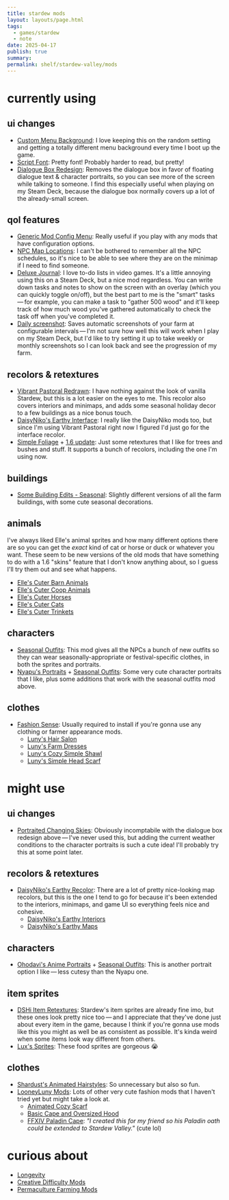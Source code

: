 ```yaml
---
title: stardew mods
layout: layouts/page.html
tags:
  - games/stardew
  - note
date: 2025-04-17
publish: true
summary: 
permalink: shelf/stardew-valley/mods
---
```

# currently using
## ui changes
- [Custom Menu Background](https://www.nexusmods.com/stardewvalley/mods/7416): I love keeping this on the random setting and getting a totally different menu background every time I boot up the game.
- [Script Font](https://www.nexusmods.com/stardewvalley/mods/11040): Pretty font! Probably harder to read, but pretty!
- [Dialogue Box Redesign](https://www.nexusmods.com/stardewvalley/mods/8853): Removes the dialogue box in favor of floating dialogue text & character portraits, so you can see more of the screen while talking to someone. I find this especially useful when playing on my Steam Deck, because the dialogue box normally covers up a lot of the already-small screen.

## qol features
- [Generic Mod Config Menu](https://www.nexusmods.com/stardewvalley/mods/5098): Really useful if you play with any mods that have configuration options.
- [NPC Map Locations](https://www.nexusmods.com/stardewvalley/mods/239): I can't be bothered to remember all the NPC schedules, so it's nice to be able to see where they are on the minimap if I need to find someone.
- [Deluxe Journal](https://www.nexusmods.com/stardewvalley/mods/11436): I love to-do lists in video games. It's a little annoying using this on a Steam Deck, but a nice mod regardless. You can write down tasks and notes to show on the screen with an overlay (which you can quickly toggle on/off), but the best part to me is the "smart" tasks — for example, you can make a task to "gather 500 wood" and it'll keep track of how much wood you've gathered automatically to check the task off when you've completed it.
- [Daily screenshot](https://www.nexusmods.com/stardewvalley/mods/4779): Saves automatic screenshots of your farm at configurable intervals — I'm not sure how well this will work when I play on my Steam Deck, but I'd like to try setting it up to take weekly or monthly screenshots so I can look back and see the progression of my farm.

## recolors & retextures
- [Vibrant Pastoral Redrawn](https://www.nexusmods.com/stardewvalley/mods/6367): I have nothing against the look of vanilla Stardew, but this is a lot easier on the eyes to me. This recolor also covers interiors and minimaps, and adds some seasonal holiday decor to a few buildings as a nice bonus touch.
- [DaisyNiko's Earthy Interface](https://www.nexusmods.com/stardewvalley/mods/13658): I really like the DaisyNiko mods too, but since I'm using Vibrant Pastoral right now I figured I'd just go for the interface recolor.
- [Simple Foliage](https://www.nexusmods.com/stardewvalley/mods/8164) + [1.6 update](https://www.nexusmods.com/stardewvalley/mods/20972): Just some retextures that I like for trees and bushes and stuff. It supports a bunch of recolors, including the one I'm using now.

## buildings
- [Some Building Edits - Seasonal](https://www.nexusmods.com/stardewvalley/mods/28220): Slightly different versions of all the farm buildings, with some cute seasonal decorations. 

## animals
I've always liked Elle's animal sprites and how many different options there are so you can get the *exact* kind of cat or horse or duck or whatever you want. These seem to be new versions of the old mods that have something to do with a 1.6 "skins" feature that I don't know anything about, so I guess I'll try them out and see what happens.
- [Elle's Cuter Barn Animals](https://www.nexusmods.com/stardewvalley/mods/20044)
- [Elle's Cuter Coop Animals](https://www.nexusmods.com/stardewvalley/mods/20043)
- [Elle's Cuter Horses](https://www.nexusmods.com/stardewvalley/mods/20042)
- [Elle's Cuter Cats](https://www.nexusmods.com/stardewvalley/mods/20041)
- [Elle's Cuter Trinkets](https://www.nexusmods.com/stardewvalley/mods/27305)

## characters
- [Seasonal Outfits](https://www.nexusmods.com/stardewvalley/mods/5450): This mod gives all the NPCs a bunch of new outfits so they can wear seasonally-appropriate or festival-specific clothes, in both the sprites and portraits. 
- [Nyapu's Portraits](https://www.nexusmods.com/stardewvalley/mods/11491) + [Seasonal Outfits](https://www.nexusmods.com/stardewvalley/mods/22938): Some very cute character portraits that I like, plus some additions that work with the seasonal outfits mod above. 

## clothes
- [Fashion Sense](https://www.nexusmods.com/stardewvalley/mods/9969): Usually required to install if you're gonna use any clothing or farmer appearance mods. 
	- [Luny's Hair Salon](https://www.nexusmods.com/stardewvalley/mods/24746)
	- [Luny's Farm Dresses](https://www.nexusmods.com/stardewvalley/mods/23925)
	- [Luny's Cozy Simple Shawl](https://www.nexusmods.com/stardewvalley/mods/28218)
	- [Luny's Simple Head Scarf](https://www.nexusmods.com/stardewvalley/mods/31673)

# might use
## ui changes
- [Portraited Changing Skies](https://www.nexusmods.com/stardewvalley/mods/23337): Obviously incomptabile with the dialogue box redesign above — I've never used this, but adding the current weather conditions to the character portraits is such a cute idea! I'll probably try this at some point later.

## recolors & retextures
- [DaisyNiko's Earthy Recolor](https://www.nexusmods.com/stardewvalley/mods/5255): There are a lot of pretty nice-looking map recolors, but this is the one I tend to go for because it's been extended to the interiors, minimaps, and game UI so everything feels nice and cohesive. 
	- [DaisyNiko's Earthy Interiors](https://www.nexusmods.com/stardewvalley/mods/14790)
	- [DaisyNiko's Earthy Maps](https://www.nexusmods.com/stardewvalley/mods/30063)

## characters
- [Ohodavi's Anime Portraits](https://www.nexusmods.com/stardewvalley/mods/1839) + [Seasonal Outfits](https://www.nexusmods.com/stardewvalley/mods/22876): This is another portrait option I like — less cutesy than the Nyapu one.

## item sprites
- [DSHi Item Retextures](https://next.nexusmods.com/profile/birDfiSHi/mods?gameId=1303): Stardew's item sprites are already fine imo, but these ones look pretty nice too — and I appreciate that they've done just about every item in the game, because I think if you're gonna use mods like this you might as well be as consistent as possible. It's kinda weird when some items look way different from others.
- [Lux's Sprites](https://www.nexusmods.com/stardewvalley/mods/10035): These food sprites are gorgeous 😭

## clothes
- [Shardust's Animated Hairstyles](https://www.nexusmods.com/stardewvalley/mods/10294): So unnecessary but also so fun.
- [LooneyLuny Mods](https://next.nexusmods.com/profile/LooneyLuny/mods?gameId=1303&page=1): Lots of other very cute fashion mods that I haven't tried yet but might take a look at.
	- [Animated Cozy Scarf](https://www.nexusmods.com/stardewvalley/mods/31864)
	- [Basic Cape and Oversized Hood](https://www.nexusmods.com/stardewvalley/mods/31994)
	- [FFXIV Paladin Cape](https://www.nexusmods.com/stardewvalley/mods/31933): *"I created this for my friend so his Paladin oath could be extended to Stardew Valley."* (cute lol)

# curious about
- [Longevity](https://www.nexusmods.com/stardewvalley/mods/649)
- [Creative Difficulty Mods](https://stardewmodding.wiki.gg/wiki/Recommendations:_Creative_Difficulty_Mods)
- [Permaculture Farming Mods](https://stardewmodding.wiki.gg/wiki/Recommendations:_Permaculture_Farming)